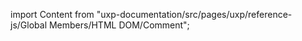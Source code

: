 
import Content from "uxp-documentation/src/pages/uxp/reference-js/Global Members/HTML DOM/Comment";

<Content query="product=photoshop"/>

